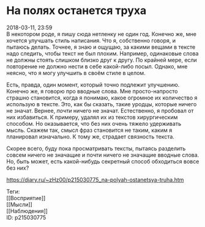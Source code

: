 На полях останется труха
=========================

   
 2018-03-11, 23:59   
  В некотором роде, я пишу сюда нетленку не один год. Конечно же, мне хочется улучшать стиль написания. Что я, собственно говоря, и пытаюсь делать. Точнее, я знаю и ощущаю, за какими вещами в тексте надо следить, чтобы текст не был плохим. Например, одинаковые слова не должны стоять слишком близко друг к другу. По крайней мере, если повторение не должно нести в себе какой-либо посыл. Однако, мне неясно, что я могу улучшить в своём стиле в целом.   
   
 Есть, правда, один момент, который точно подлежит улучшению. Конечно же, я говорю про вводные слова. Мне просто-напросто страшно становится, когда я понимаю, какое огромное их количество я использую в тексте. Это, как бы сказать, такие уродцы, которые ничего не значат. Вернее,  *почти*  ничего не значат. Естественно, я пробовал от них избавиться. К примеру, удалял их из текстов хирургическим способом. Но оказывается, что без них очень тяжело удерживать мысль. Скажем так, смысл фраз становится не таким, каким я планировал изначально. К тому же, страдает связность текста.   
   
 Скорее всего, буду пока просматривать тексты, пытаясь разделить совсем ничего не значащие и почти ничего не значащие вводные слова. Но, быть может, есть какой-нибудь секретный способ обходиться вовсе без них?   
    
 <https://diary.ru/~zHz00/p215030775_na-polyah-ostanetsya-truha.htm>   
   
 Теги:   
 [[Восприятие]]   
 [[Мысли]]   
 [[Наблюдения]]   
 ID: p215030775